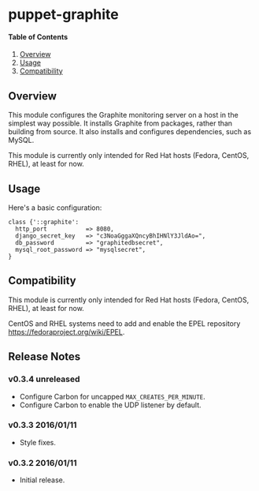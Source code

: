 # puppet-graphite

#### Table of Contents

 1. [Overview](#overview)
 2. [Usage](#usage)
 3. [Compatibility](#compatibility)

## Overview

This module configures the Graphite monitoring server on a host in the simplest
way possible. It installs Graphite from packages, rather than building from
source. It also installs and configures dependencies, such as MySQL.

This module is currently only intended for Red Hat hosts (Fedora, CentOS,
RHEL), at least for now.

## Usage

Here's a basic configuration:

    class {'::graphite':
      http_port           => 8080,
      django_secret_key   => "c3NoaGggaXQncyBhIHNlY3JldAo=",
      db_password         => "graphitedbsecret",
      mysql_root_password => "mysqlsecret",
    }

## Compatibility

This module is currently only intended for Red Hat hosts (Fedora, CentOS,
RHEL), at least for now.

CentOS and RHEL systems need to add and enable the EPEL repository <https://fedoraproject.org/wiki/EPEL>.

## Release Notes

### v0.3.4 unreleased

- Configure Carbon for uncapped `MAX_CREATES_PER_MINUTE`.
- Configure Carbon to enable the UDP listener by default.

### v0.3.3 2016/01/11

- Style fixes.

### v0.3.2 2016/01/11

- Initial release.
